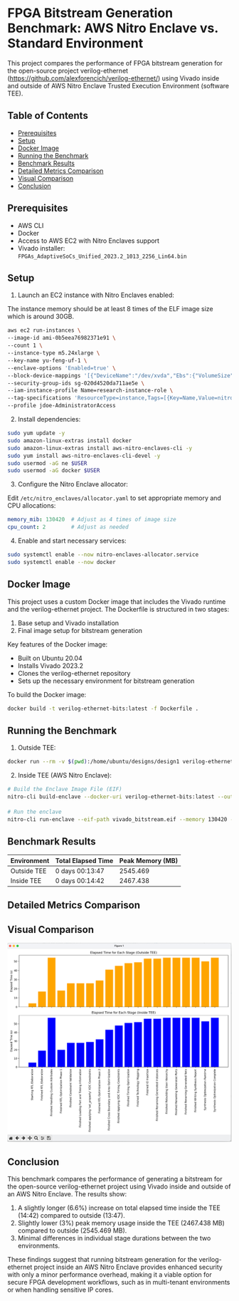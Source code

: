 # FPGA Bitstream Generation Benchmark: AWS Nitro Enclave vs. Standard Environment

This project compares the performance of FPGA bitstream generation for the open-source project
verilog-ethernet (https://github.com/alexforencich/verilog-ethernet/) using Vivado inside and outside of AWS Nitro
Enclave Trusted Execution Environment (software TEE).

## Table of Contents

- [Prerequisites](#prerequisites)
- [Setup](#setup)
- [Docker Image](#docker-image)
- [Running the Benchmark](#running-the-benchmark)
- [Benchmark Results](#benchmark-results)
- [Detailed Metrics Comparison](#detailed-metrics-comparison)
- [Visual Comparison](#visual-comparison)
- [Conclusion](#conclusion)

## Prerequisites

- AWS CLI
- Docker
- Access to AWS EC2 with Nitro Enclaves support
- Vivado installer: `FPGAs_AdaptiveSoCs_Unified_2023.2_1013_2256_Lin64.bin`

## Setup

1. Launch an EC2 instance with Nitro Enclaves enabled:

The instance memory should be at least 8 times of the ELF image size which is around 30GB.

```bash
aws ec2 run-instances \
--image-id ami-0b5eea76982371e91 \
--count 1 \
--instance-type m5.24xlarge \
--key-name yu-feng-uf-1 \
--enclave-options 'Enabled=true' \
--block-device-mappings '[{"DeviceName":"/dev/xvda","Ebs":{"VolumeSize":200,"DeleteOnTermination":true}}]' \
--security-group-ids sg-020d4520da711ae5e \
--iam-instance-profile Name=research-instance-role \
--tag-specifications 'ResourceType=instance,Tags=[{Key=Name,Value=nitro}]' \
--profile jdoe-AdministratorAccess
```

2. Install dependencies:

```bash
sudo yum update -y
sudo amazon-linux-extras install docker
sudo amazon-linux-extras install aws-nitro-enclaves-cli -y
sudo yum install aws-nitro-enclaves-cli-devel -y
sudo usermod -aG ne $USER
sudo usermod -aG docker $USER
```

3. Configure the Nitro Enclave allocator:

Edit `/etc/nitro_enclaves/allocator.yaml` to set appropriate memory and CPU allocations:

```yaml
memory_mib: 130420  # Adjust as 4 times of image size
cpu_count: 2        # Adjust as needed
```

4. Enable and start necessary services:

```sh
sudo systemctl enable --now nitro-enclaves-allocator.service
sudo systemctl enable --now docker
```

## Docker Image

This project uses a custom Docker image that includes the Vivado runtime and the verilog-ethernet project. The
Dockerfile is structured in two stages:

1. Base setup and Vivado installation
2. Final image setup for bitstream generation

Key features of the Docker image:

- Built on Ubuntu 20.04
- Installs Vivado 2023.2
- Clones the verilog-ethernet repository
- Sets up the necessary environment for bitstream generation

To build the Docker image:

```bash
docker build -t verilog-ethernet-bits:latest -f Dockerfile .
```

## Running the Benchmark

1. Outside TEE:

```bash
docker run --rm -v $(pwd):/home/ubuntu/designs/design1 verilog-ethernet-bits:latest
```

2. Inside TEE (AWS Nitro Enclave):

```bash
# Build the Enclave Image File (EIF)
nitro-cli build-enclave --docker-uri verilog-ethernet-bits:latest --output-file vivado_bitstream.eif

# Run the enclave
nitro-cli run-enclave --eif-path vivado_bitstream.eif --memory 130420 --cpu-count 2 --attach-console --debug-mode
```

## Benchmark Results

| Environment | Total Elapsed Time | Peak Memory (MB) |
|-------------|--------------------|------------------|
| Outside TEE | 0 days 00:13:47    | 2545.469         |
| Inside TEE  | 0 days 00:14:42    | 2467.438         |

## Detailed Metrics Comparison

## Visual Comparison

![Comparison Plot](benchmark-metrics/comparison.png)

## Conclusion

This benchmark compares the performance of generating a bitstream for the open-source verilog-ethernet project using
Vivado inside and outside of an AWS Nitro Enclave. The results show:

1. A slightly longer (6.6%) increase on total elapsed time inside the TEE (14:42) compared to outside (13:47).
2. Slightly lower (3%) peak memory usage inside the TEE (2467.438 MB) compared to outside (2545.469 MB).
3. Minimal differences in individual stage durations between the two environments.

These findings suggest that running bitstream generation for the verilog-ethernet project inside an AWS Nitro Enclave
provides enhanced security with only a minor performance overhead, making it a viable option for secure FPGA development
workflows, such as in multi-tenant environments or when handling sensitive IP cores.